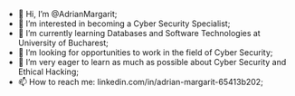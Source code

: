 - 👋 Hi, I’m @AdrianMargarit;
- 👀 I’m interested in becoming a Cyber Security Specialist;
- 🌱 I’m currently learning Databases and Software Technologies at University of Bucharest;
- 💞️ I’m looking for opportunities to work in the field of Cyber Security;
- 💞️ I’m very eager to learn as much as possible about Cyber Security and Ethical Hacking;
- 📫 How to reach me: linkedin.com/in/adrian-margarit-65413b202;

<!---
AdrianMargarit/AdrianMargarit is a ✨ special ✨ repository because its `README.md` (this file) appears on your GitHub profile.
You can click the Preview link to take a look at your changes.
--->
